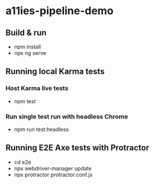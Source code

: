 # a11ies-pipeline-demo

## Build & run

- npm install
- npx ng serve

## Running local Karma tests

### Host Karma live tests

- npm test

### Run single test run with headless Chrome

- npm run test:headless

## Running E2E Axe tests with Protractor

- cd e2e
- npx webdriver-manager update
- npx protractor protractor.conf.js
